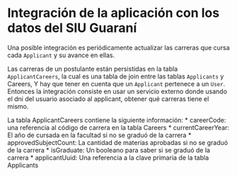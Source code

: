 # Integración de la aplicación con los datos del SIU Guaraní

Una posible integración es periódicamente actualizar las carreras que 
cursa cada `Applicant` y su avance en ellas.

Las carreras de un postulante están persistidas en la tabla `ApplicantCareers`, 
la cual es una tabla de join entre las tablas `Applicants` y Careers, 
Y hay que tener en cuenta que un `Applicant` pertenece a un `User`. 
Entonces la integración consiste en usar un servicio externo donde usando el 
dni del usuario asociado al applicant, obtener qué carreras tiene el mismo.

La tabla ApplicantCareers contiene la siguiente información:
    * careerCode: una referencia al código de carrera en la tabla Careers
    * currentCareerYear: El año de cursada en la facultad si no se graduó de la carrera
    * approvedSubjectCount: La cantidad de materias aprobadas si no se graduó de la carrera
    * isGraduate: Un booleano para saber si se graduó de la carrera
    * applicantUuid: Una referencia a la clave primaria de la tabla Applicants
